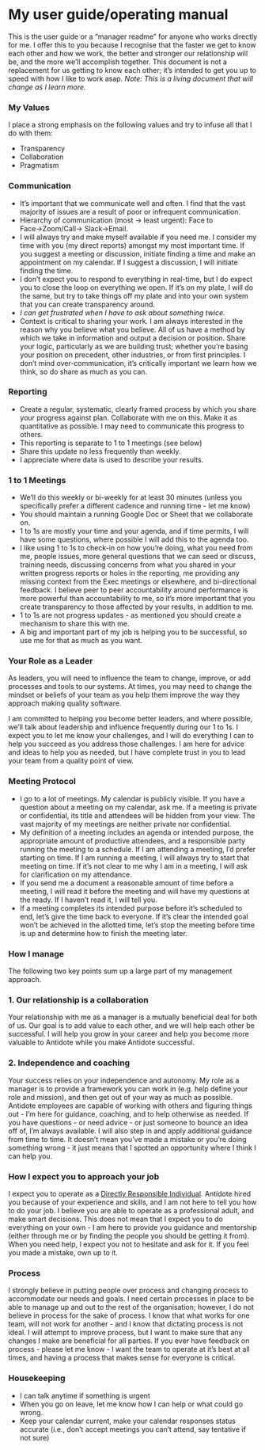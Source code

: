 #  My user guide/operating manual

This is the user guide or a “manager readme” for anyone who works directly for me. I offer this to you because I recognise that the faster we get to know each other and how we work, the better and stronger our relationship will be, and the more we’ll accomplish together. This document is not a replacement for us getting to know each other; it’s intended to get you up to speed with how I like to work asap. *Note: This is a living document that will change as I learn more.*

### My Values
I place a strong emphasis on the following values and try to infuse all that I do with them:
- Transparency
- Collaboration
- Pragmatism

### Communication
- It’s important that we communicate well and often. I find that the vast majority of issues are a result of poor or infrequent communication. 
- Hierarchy of communication (most → least urgent): Face to Face→Zoom/Call→ Slack→Email. 
- I will always try and make myself available if you need me. I consider my time with you (my direct reports) amongst my most important time. If you suggest a meeting or discussion, initiate finding a time and make an appointment on my calendar. If I suggest a discussion, I will initiate finding the time.
- I don’t expect you to respond to everything in real-time, but I do expect you to close the loop on everything we open. If it’s on my plate, I will do the same, but try to take things off my plate and into your own system that you can create transparency around. 
- *I can get frustrated when I have to ask about something twice.*
- Context is critical to sharing your work. I am always interested in the reason why you believe what you believe. All of us have a method by which we take in information and output a decision or position. Share your logic, particularly as we are building trust; whether you’re basing your position on precedent, other industries, or from first principles. I don’t mind over-communication, it’s critically important we learn how we think, so do share as much as you can.

### Reporting
- Create a regular, systematic, clearly framed process by which you share your progress against plan. Collaborate with me on this. Make it as quantitative as possible. I may need to communicate this progress to others.
- This reporting is separate to 1 to 1 meetings (see below)
- Share this update no less frequently than weekly.
- I appreciate where data is used to describe your results.

### 1 to 1 Meetings
- We’ll do this weekly or bi-weekly for at least 30 minutes (unless you specifically prefer a different cadence and running time - let me know)
- You should maintain a running Google Doc or Sheet that we collaborate on.
- 1 to 1s are mostly your time and your agenda, and if time permits, I will have some questions, where possible I will add this to the agenda too.
- I like using 1 to 1s to check-in on how you’re doing, what you need from me, people issues, more general questions that we can seed or discuss, training needs, discussing concerns from what you shared in your written progress reports or holes in the reporting, me providing any missing context from the Exec meetings or elsewhere, and bi-directional feedback. I believe peer to peer accountability around performance is more powerful than accountability to me, so it’s more important that you create transparency to those affected by your results, in addition to me.
- 1 to 1s are not progress updates - as mentioned you should create a mechanism to share this with me.
- A big and important part of my job is helping you to be successful, so use me for that as much as you want.

### Your Role as a Leader
As leaders, you will need to influence the team to change, improve, or add processes and tools to our systems. At times, you may need to change the mindset or beliefs of your team as you help them improve the way they approach making quality software.

I am committed to helping you become better leaders, and where possible, we’ll talk about leadership and influence frequently during our 1 to 1s. I expect you to let me know your challenges, and I will do everything I can to help you succeed as you address those challenges. I am here for advice and ideas to help you as needed, but I have complete trust in you to lead your team from a quality point of view.

### Meeting Protocol

- I go to a lot of meetings. My calendar is publicly visible. If you have a question about a meeting on my calendar, ask me. If a meeting is private or confidential, its title and attendees will be hidden from your view. The vast majority of my meetings are neither private nor confidential.
- My definition of a meeting includes an agenda or intended purpose, the appropriate amount of productive attendees, and a responsible party running the meeting to a schedule. If I am attending a meeting, I’d prefer starting on time. If I am running a meeting, I will always try to start that meeting on time. If it’s not clear to me why I am in a meeting, I will ask for clarification on my attendance.
- If you send me a document a reasonable amount of time before a meeting, I will read it before the meeting and will have my questions at the ready. If I haven’t read it, I will tell you.
- If a meeting completes its intended purpose before it’s scheduled to end, let’s give the time back to everyone. If it’s clear the intended goal won’t be achieved in the allotted time, let’s stop the meeting before time is up and determine how to finish the meeting later.

### How I manage
The following two key points sum up a large part of my management approach.

### 1. Our relationship is a collaboration
Your relationship with me as a manager is a mutually beneficial deal for both of us. Our goal is to add value to each other, and we will help each other be successful. I will help you grow in your career and help you become more valuable to Antidote while you make Antidote successful. 

### 2. Independence and coaching
Your success relies on your independence and autonomy. My role as a manager is to provide a framework you can work in (e.g. help define your role and mission), and then get out of your way as much as possible. Antidote employees are capable of working with others and figuring things out - I’m here for guidance, coaching, and to help otherwise as needed. If you have questions - or need advice - or just someone to bounce an idea off of, I’m always available. I will also step in and apply additional guidance from time to time. It doesn’t mean you’ve made a mistake or you’re doing something wrong - it just means that I spotted an opportunity where I think I can help you. 

### How I expect you to approach your job
I expect you to operate as a [Directly Responsible Individual](https://medium.com/@mmamet/directly-responsible-individuals-f5009f465da4). Antidote hired you because of your experience and skills, and I am not here to tell you how to do your job. I believe you are able to operate as a professional adult, and make smart decisions. This does not mean that I expect you to do everything on your own - I am here to provide you guidance and mentorship (either through me or by finding the people you should be getting it from). When you need help, I expect you not to hesitate and ask for it. If you feel you made a mistake, own up to it.

### Process
I strongly believe in putting people over process and changing process to accommodate our needs and goals. I need certain processes in place to be able to manage up and out to the rest of the organisation; however, I do not believe in process for the sake of process. I know that what works for one team, will not work for another - and I know that dictating process is not ideal. I will attempt to improve process, but I want to make sure that any changes I make are beneficial for all parties. If you ever have feedback on process - please let me know - I want the team to operate at it’s best at all times, and having a process that makes sense for everyone is critical.

### Housekeeping
- I can talk anytime if something is urgent
- When you go on leave, let me know how I can help or what could go wrong. 
- Keep your calendar current, make your calendar responses status accurate (i.e., don’t accept meetings you can’t attend, say tentative if not sure)
